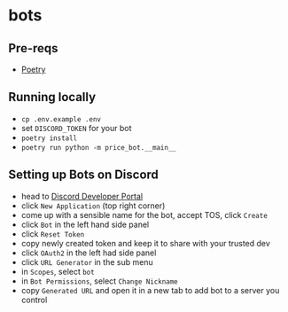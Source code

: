 # bots

## Pre-reqs

- [Poetry](https://python-poetry.org/)

## Running locally

- `cp .env.example .env`
- set `DISCORD_TOKEN` for your bot
- `poetry install`
- `poetry run python -m price_bot.__main__`

## Setting up Bots on Discord

- head to [Discord Developer Portal](https://discord.com/developers/applications)
- click `New Application` (top right corner)
- come up with a sensible name for the bot, accept TOS, click `Create`
- click `Bot` in the left hand side panel
- click `Reset Token`
- copy newly created token and keep it to share with your trusted dev
- click `OAuth2` in the left had side panel
- click `URL Generator` in the sub menu
- in `Scopes`, select `bot`
- in `Bot Permissions`, select `Change Nickname`
- copy `Generated URL` and open it in a new tab to add bot to a server you control
